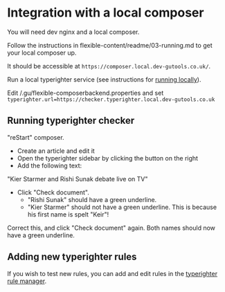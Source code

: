 # Integration with a local composer

You will need dev nginx and a local composer.

Follow the instructions in flexible-content/readme/03-running.md to get your local composer up.

It should be accessible at `https://composer.local.dev-gutools.co.uk/`.

Run a local typerighter service (see instructions for [running locally](./01-running-locally.md)).

Edit /.gu/flexible-composerbackend.properties and set
`typerighter.url=https://checker.typerighter.local.dev-gutools.co.uk`

## Running typerighter checker

"reStart" composer.

- Create an article and edit it
- Open the typerighter sidebar by clicking the button on the right
- Add the following text:

"Kier Starmer and Rishi Sunak debate live on TV"

- Click "Check document".
  - "Rishi Sunak" should have a green underline.
  - "Kier Starmer" should not have a green underline. This is because his first name is spelt "Keir"!

Correct this, and click "Check document" again. Both names should now have a green underline.

## Adding new typerighter rules

If you wish to test new rules, you can add and edit rules in the [typerighter rule manager](https://manager.typerighter.local.dev-gutools.co.uk/).
